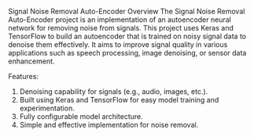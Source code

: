 Signal Noise Removal Auto-Encoder
Overview
The Signal Noise Removal Auto-Encoder project is an implementation of an autoencoder neural network for removing noise from signals. This project uses Keras and TensorFlow to build an autoencoder that is trained on noisy signal data to denoise them effectively. It aims to improve signal quality in various applications such as speech processing, image denoising, or sensor data enhancement.

Features:
1. Denoising capability for signals (e.g., audio, images, etc.).
2. Built using Keras and TensorFlow for easy model training and experimentation.
3. Fully configurable model architecture.
4. Simple and effective implementation for noise removal.
